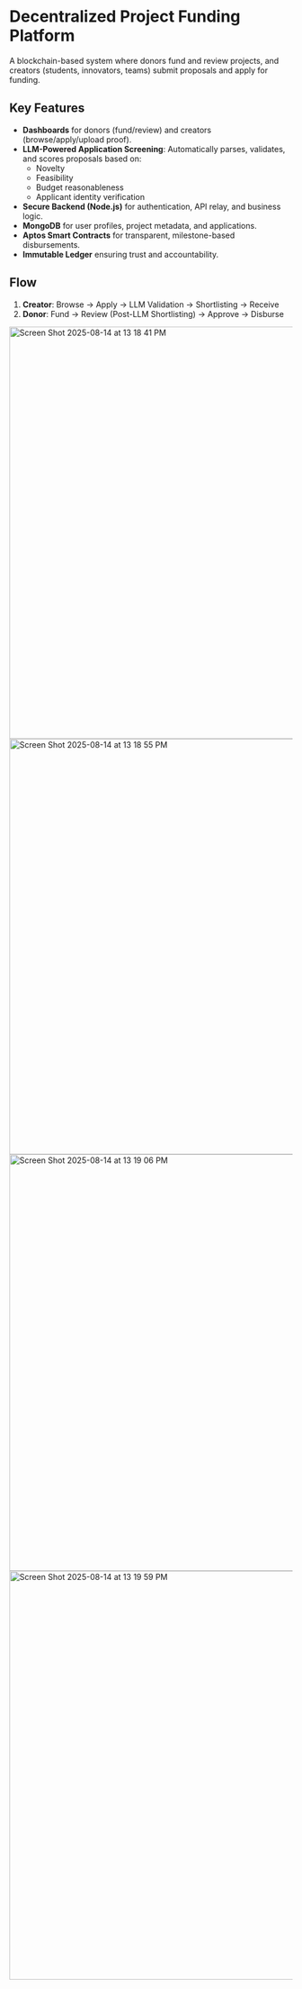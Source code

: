 # Decentralized Project Funding Platform

A blockchain-based system where donors fund and review projects, and creators (students, innovators, teams) submit proposals and apply for funding.

## Key Features
- **Dashboards** for donors (fund/review) and creators (browse/apply/upload proof).
- **LLM-Powered Application Screening**: Automatically parses, validates, and scores proposals based on:
  - Novelty
  - Feasibility
  - Budget reasonableness
  - Applicant identity verification
- **Secure Backend (Node.js)** for authentication, API relay, and business logic.
- **MongoDB** for user profiles, project metadata, and applications.
- **Aptos Smart Contracts** for transparent, milestone-based disbursements.
- **Immutable Ledger** ensuring trust and accountability.

## Flow
1. **Creator**: Browse → Apply → LLM Validation → Shortlisting → Receive
2. **Donor**: Fund → Review (Post-LLM Shortlisting) → Approve → Disburse

<img width="1401" height="732" alt="Screen Shot 2025-08-14 at 13 18 41 PM" src="https://github.com/user-attachments/assets/c9e50c68-2e8c-4d0d-ac73-5236895a5aa4" />
<img width="1435" height="738" alt="Screen Shot 2025-08-14 at 13 18 55 PM" src="https://github.com/user-attachments/assets/2ec0b6b5-fb83-4b36-9de2-735e644e6e40" />
<img width="1432" height="740" alt="Screen Shot 2025-08-14 at 13 19 06 PM" src="https://github.com/user-attachments/assets/95a5a4ab-6171-405d-93d2-081f26cda74d" />
<img width="1438" height="726" alt="Screen Shot 2025-08-14 at 13 19 59 PM" src="https://github.com/user-attachments/assets/5ec1c701-0fca-441c-93ad-5fe46fb41774" />


